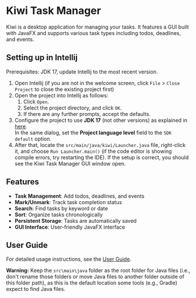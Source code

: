 # Kiwi Task Manager

Kiwi is a desktop application for managing your tasks. It features a GUI built with JavaFX and supports various task types including todos, deadlines, and events.

## Setting up in Intellij

Prerequisites: JDK 17, update Intellij to the most recent version.

1. Open Intellij (if you are not in the welcome screen, click `File` > `Close Project` to close the existing project first)
1. Open the project into Intellij as follows:
   1. Click `Open`.
   1. Select the project directory, and click `OK`.
   1. If there are any further prompts, accept the defaults.
1. Configure the project to use **JDK 17** (not other versions) as explained in [here](https://www.jetbrains.com/help/idea/sdk.html#set-up-jdk).<br>
   In the same dialog, set the **Project language level** field to the `SDK default` option.
1. After that, locate the `src/main/java/kiwi/Launcher.java` file, right-click it, and choose `Run Launcher.main()` (if the code editor is showing compile errors, try restarting the IDE). If the setup is correct, you should see the Kiwi Task Manager GUI window open.

## Features

- **Task Management**: Add todos, deadlines, and events
- **Mark/Unmark**: Track task completion status  
- **Search**: Find tasks by keyword or date
- **Sort**: Organize tasks chronologically
- **Persistent Storage**: Tasks are automatically saved
- **GUI Interface**: User-friendly JavaFX interface

## User Guide

For detailed usage instructions, see the [User Guide](https://ZayK1.github.io/ip/).

**Warning:** Keep the `src\main\java` folder as the root folder for Java files (i.e., don't rename those folders or move Java files to another folder outside of this folder path), as this is the default location some tools (e.g., Gradle) expect to find Java files.

